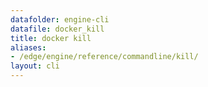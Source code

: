 ```yaml
---
datafolder: engine-cli
datafile: docker_kill
title: docker kill
aliases:
- /edge/engine/reference/commandline/kill/
layout: cli
---
```


<!--
This page is automatically generated from Docker's source code. If you want to
suggest a change to the text that appears here, open a ticket or pull request
in the source repository on GitHub:

https://github.com/docker/cli
-->
